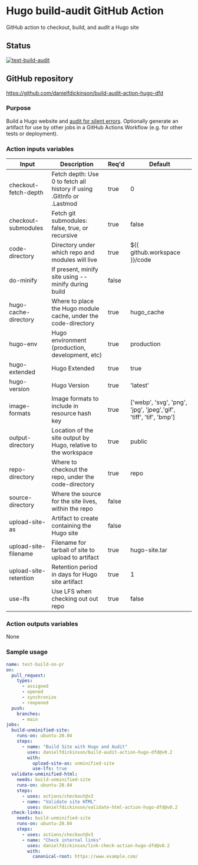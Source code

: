 # Hugo build-audit GitHub Action

GitHub action to checkout, build, and audit a Hugo site

## Status

[![test-build-audit](https://github.com/danielfdickinson/build-audit-action-hugo-dfd/actions/workflows/test-build-audit.yml/badge.svg)](https://github.com/danielfdickinson/build-audit-action-hugo-dfd/actions/workflows/test-build-audit.yml)

## GitHub repository

<https://github.com/danielfdickinson/build-audit-action-hugo-dfd>

### Purpose

Build a Hugo website and [audit for silent errors](https://discourse.gohugo.io/t/audit-your-published-site-for-problems/35184/8). Optionally generate an artifact for use by other jobs in a GitHub Actions Workflow (e.g. for other tests or deployment).

### Action inputs variables

| Input | Description | Req'd | Default |
|-------|-------------|-------|---------|
| checkout-fetch-depth | Fetch depth: Use 0 to fetch all history if using .GitInfo or .Lastmod | true | 0 |
| checkout-submodules | Fetch git submodules: false, true, or recursive | true | false |
| code-directory | Directory under which repo and modules will live | true | ${{ github.workspace }}/code |
| do-minify | If present, minify site using --minify during build | false | |
| hugo-cache-directory | Where to place the Hugo module cache, under the code-directory | true | hugo_cache
| hugo-env | Hugo environment (production, development, etc) | true | production |
| hugo-extended | Hugo Extended | true | true |
| hugo-version | Hugo Version | true | 'latest' |
| image-formats | Image formats to include in resource hash key | true | ['webp', 'svg', 'png', 'jpg', 'jpeg','gif', 'tiff', 'tif', 'bmp'] |
| output-directory | Location of the site output by Hugo, relative to the workspace | true | public |
| repo-directory | Where to checkout the repo, under the code-directory | true | repo |
| source-directory | Where the source for the site lives, within the repo | false | |
| upload-site-as | Artifact to create containing the Hugo site | false | |
| upload-site-filename | Filename for tarball of site to upload to artifact | true | hugo-site.tar |
| upload-site-retention | Retention period in days for Hugo site artifact | true | 1 |
| use-lfs | Use LFS when checking out out repo | true | false |

### Action outputs variables

None

### Sample usage

```yaml
name: test-build-on-pr
on:
  pull_request:
    types:
      - assigned
      - opened
      - synchronize
      - reopened
  push:
    branches:
      - main
jobs:
  build-unminified-site:
    runs-on: ubuntu-20.04
    steps:
      - name: "Build Site with Hugo and Audit"
        uses: danielfdickinson/build-audit-action-hugo-dfd@v0.2
        with:
          upload-site-as: unminified-site
          use-lfs: true
  validate-unminified-html:
    needs: build-unminified-site
    runs-on: ubuntu-20.04
    steps:
      - uses: actions/checkout@v3
      - name: "Validate site HTML"
        uses: danielfdickinson/validate-html-action-hugo-dfd@v0.2
  check-links:
    needs: build-unminified-site
    runs-on: ubuntu-20.04
    steps:
      - uses: actions/checkout@v3
      - name: "Check internal links"
        uses: danielfdickinson/link-check-action-hugo-dfd@v0.2
        with:
          canonical-root: https://www.example.com/
```
